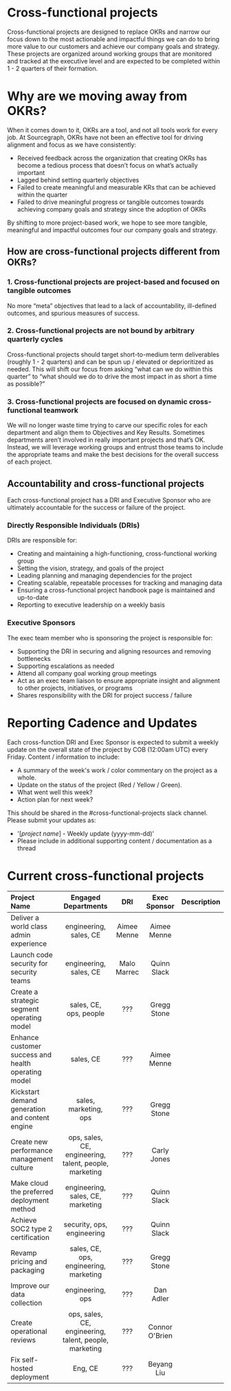 # Cross-functional projects

Cross-functional projects are designed to replace OKRs and narrow our focus down to the most actionable and impactful things we can do to bring more value to our customers and achieve our company goals and strategy.
These projects are organized around working groups that are monitored and tracked at the executive level and are expected to be completed within 1 - 2 quarters of their formation.

# Why are we moving away from OKRs?

When it comes down to it, OKRs are a tool, and not all tools work for every job. At Sourcegraph, OKRs have not been an effective tool for driving alignment and focus as we have consistently:

- Received feedback across the organization that creating OKRs has become a tedious process that doesn’t focus on what’s actually important
- Lagged behind setting quarterly objectives
- Failed to create meaningful and measurable KRs that can be achieved within the quarter
- Failed to drive meaningful progress or tangible outcomes towards achieving company goals and strategy since the adoption of OKRs

By shifting to more project-based work, we hope to see more tangible, meaningful and impactful outcomes four our company goals and strategy.

## How are cross-functional projects different from OKRs?

### 1. Cross-functional projects are project-based and focused on tangible outcomes

No more “meta” objectives that lead to a lack of accountability, ill-defined outcomes, and spurious measures of success.

### 2. Cross-functional projects are not bound by arbitrary quarterly cycles

Cross-functional projects should target short-to-medium term deliverables (roughly 1 - 2 quarters) and can be spun up / elevated or deprioritized as needed. This will shift our focus from asking “what can we do within this quarter” to “what should we do to drive the most impact in as short a time as possible?”

### 3. Cross-functional projects are focused on dynamic cross-functional teamwork

We will no longer waste time trying to carve our specific roles for each department and align them to Objectives and Key Results. Sometimes departments aren’t involved in really important projects and that’s OK. Instead, we will leverage working groups and entrust those teams to include the appropriate teams and make the best decisions for the overall success of each project.

## Accountability and cross-functional projects

Each cross-functional project has a DRI and Executive Sponsor who are ultimately accountable for the success or failure of the project.

### Directly Responsible Individuals (DRIs)

DRIs are responsible for:

- Creating and maintaining a high-functioning, cross-functional working group
- Setting the vision, strategy, and goals of the project
- Leading planning and managing dependencies for the project
- Creating scalable, repeatable processes for tracking and managing data
- Ensuring a cross-functional project handbook page is maintained and up-to-date
- Reporting to executive leadership on a weekly basis

### Executive Sponsors

The exec team member who is sponsoring the project is responsible for:

- Supporting the DRI in securing and aligning resources and removing bottlenecks
- Supporting escalations as needed
- Attend all company goal working group meetings
- Act as an exec team liaison to ensure appropriate insight and alignment to other projects, initiatives, or programs
- Shares responsibility with the DRI for project success / failure

# Reporting Cadence and Updates

Each cross-function DRI and Exec Sponsor is expected to submit a weekly update on the overall state of the project by COB (12:00am UTC) every Friday.
Content / information to include:

- A summary of the week's work / color commentary on the project as a whole.
- Update on the status of the project (Red / Yellow / Green).
- What went well this week?
- Action plan for next week?

This should be shared in the #cross-functional-projects slack channel. Please submit your updates as:

- '[_project name_] - Weekly update (yyyy-mm-dd)'
- Please include in additional supporting content / documentation as a thread

# Current cross-functional projects

| Project Name                                        |                  Engaged Departments                   |     DRI     |  Exec Sponsor  | Description |
| :-------------------------------------------------- | :----------------------------------------------------: | :---------: | :------------: | :---------- |
| Deliver a world class admin experience              |                 engineering, sales, CE                 | Aimee Menne |  Aimee Menne   |             |
| Launch code security for security teams             |                 engineering, sales, CE                 | Malo Marrec |  Quinn Slack   |             |
| Create a strategic segment operating model          |                 sales, CE, ops, people                 |     ???     |  Gregg Stone   |             |
| Enhance customer success and health operating model |                       sales, CE                        |     ???     |  Aimee Menne   |             |
| Kickstart demand generation and content engine      |                 sales, marketing, ops                  |     ???     |  Gregg Stone   |             |
| Create new performance management culture           | ops, sales, CE, engineering, talent, people, marketing |     ???     |  Carly Jones   |             |
| Make cloud the preferred deployment method          |           engineering, sales, CE, marketing            |     ???     |  Quinn Slack   |             |
| Achieve SOC2 type 2 certification                   |               security, ops, engineering               |     ???     |  Quinn Slack   |             |
| Revamp pricing and packaging                        |         sales, CE, ops, engineering, marketing         |     ???     |  Gregg Stone   |             |
| Improve our data collection                         |                    engineering, ops                    |     ???     |   Dan Adler    |             |
| Create operational reviews                          | ops, sales, CE, engineering, talent, people, marketing |     ???     | Connor O'Brien |             |
| Fix self-hosted deployment                          |                        Eng, CE                         |     ???     |   Beyang Liu   |             |
